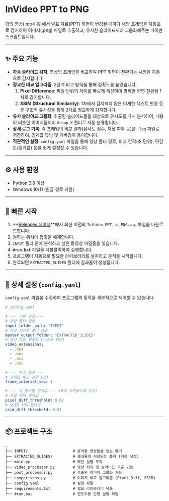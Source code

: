 # InVideo PPT to PNG

강의 영상(.mp4 등)에서 발표 자료(PPT) 화면이 변경될 때마다 해당 프레임을 자동으로 감지하여 이미지(.png) 파일로 추출하고, 유사한 슬라이드끼리 그룹화해주는 파이썬 스크립트입니다.


---

## ✨ 주요 기능

* **자동 슬라이드 감지**: 영상의 프레임을 비교하여 PPT 화면이 전환되는 시점을 자동으로 감지합니다.
* **정교한 비교 알고리즘**: 2단계 비교 방식을 통해 정확도를 높였습니다.
    1.  **Pixel Difference**: 픽셀 단위의 차이를 빠르게 계산하여 명확한 화면 전환을 1차로 감지합니다.
    2.  **SSIM (Structural Similarity)**: 1차에서 감지되지 않은 미세한 텍스트 변경 등은 구조적 유사성을 통해 2차로 정교하게 감지합니다.
* **유사 슬라이드 그룹화**: 추출된 슬라이드들을 대상으로 유사도를 다시 분석하여, 내용이 비슷한 이미지들끼리 `Group_X` 폴더로 자동 분류합니다.
* **상세 로그 기록**: 각 프레임의 비교 결과(유사도 점수, 저장 여부 등)를 `.log` 파일로 저장하여, 임계값 튜닝 및 디버깅이 용이합니다.
* **직관적인 설정**: `config.yaml` 파일을 통해 영상 폴더 경로, 비교 간격(초 단위), 민감도(임계값) 등을 쉽게 설정할 수 있습니다.

---

## ⚙️ 사용 환경

* Python 3.8 이상
* Windows 10/11 (한글 경로 지원)

---

## 🚀 빠른 시작

1.  **[Releases 페이지](https://github.com/androcom/invideo_ppt_to_png/releases)**에서 최신 버전의 `InVideo_PPT_to_PNG.zip` 파일을 다운로드합니다.
2.  원하는 위치에 압축을 해제합니다.
3.  `INPUT` 폴더 안에 분석하고 싶은 동영상 파일들을 넣습니다.
4.  **`#run.bat`** 파일을 더블클릭하여 실행합니다.
5.  프로그램이 자동으로 필요한 라이브러리를 설치하고 분석을 시작합니다.
6.  완료되면 `EXTRACTED_SLIDES` 폴더에 결과물이 생성됩니다.

---

## 🔧 상세 설정 (`config.yaml`)

`config.yaml` 파일을 수정하여 프로그램의 동작을 세부적으로 제어할 수 있습니다.

```yaml
# config.yaml

# --- 기본 설정 ---
# 영상 폴더 경로
input_folder_path: "INPUT"
# 저장 최상위 폴더 경로
master_output_folder: "EXTRACTED_SLIDES"
# 영상 파일 확장자 (리스트 형식)
video_extensions:
  - .mp4
  - .mov
  - .avi
  - .mkv

# --- 처리 옵션 ---
# 프레임 비교 간격 (초)
frame_interval_sec: 1

# --- 각 방식별 임계값 --- (0에 가까울수록 유사)
# 픽셀 차이 임계값
pixel_diff_threshold: 0.02
# SSIM 차이 임계값
ssim_diff_threshold: 0.01
```

---

## 📦 프로젝트 구조

```
.
├── INPUT/                    # 분석할 영상들을 넣는 폴더
├── EXTRACTED_SLIDES/         # 결과물이 저장되는 폴더 (자동 생성)
├── main.py                   # 메인 실행 로직
├── video_processor.py        # 영상 처리 및 슬라이드 추출 기능
├── post_processor.py         # 추출된 이미지 그룹화 기능
├── comparisons.py            # 이미지 비교 알고리즘 (Pixel Diff, SSIM)
├── config.yaml               # 설정 파일
├── requirements.txt          # 필요 라이브러리 목록
└── #run.bat                  # 윈도우용 간편 실행 파일
```
